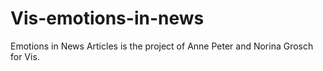 # Vis-emotions-in-news
Emotions in News Articles is the project of Anne Peter and Norina Grosch for Vis.
